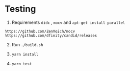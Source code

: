 # Testing

1) Requirements `didc` , `mocv` and `apt-get install parallel`
```
https://github.com/ZenVoich/mocv
https://github.com/dfinity/candid/releases
```

2) Run `./build.sh`

3) `yarn install`

4) `yarn test`